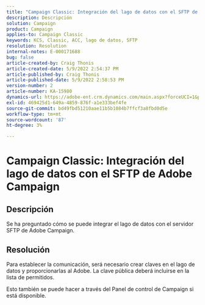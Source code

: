 ```yaml
---
title: "Campaign Classic: Integración del lago de datos con el SFTP de Adobe Campaign"
description: Descripción
solution: Campaign
product: Campaign
applies-to: Campaign Classic
keywords: KCS, Classic, ACC, lago de datos, SFTP
resolution: Resolution
internal-notes: E-000171688
bug: false
article-created-by: Craig Thonis
article-created-date: 5/9/2022 2:54:37 PM
article-published-by: Craig Thonis
article-published-date: 5/9/2022 2:58:53 PM
version-number: 2
article-number: KA-15980
dynamics-url: https://adobe-ent.crm.dynamics.com/main.aspx?forceUCI=1&pagetype=entityrecord&etn=knowledgearticle&id=537447ec-a7cf-ec11-a7b5-00224809c196
exl-id: 469425d1-649a-4859-876f-a1e333bef4fe
source-git-commit: bd49fbd51210aae11b5b1084b7ffcf3a8fbd0d5e
workflow-type: tm+mt
source-wordcount: '87'
ht-degree: 3%

---
```


# Campaign Classic: Integración del lago de datos con el SFTP de Adobe Campaign

## Descripción


Se ha preguntado cómo se puede integrar el lago de datos con el servidor SFTP de Adobe Campaign.


## Resolución


Para establecer la comunicación, será necesario crear claves en el lago de datos y proporcionarlas al Adobe. La clave pública deberá incluirse en la lista de permitidos.



Esto también se puede hacer a través del Panel de control de Campaign si está disponible.
